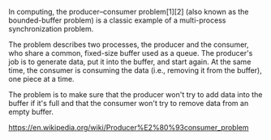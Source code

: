 In computing, the producer–consumer problem[1][2] (also known as the bounded-buffer problem) is a classic example of a multi-process synchronization problem. 

The problem describes two processes, the producer and the consumer, who share a common, fixed-size buffer used as a queue. The producer's job is to generate data, put it into the buffer, and start again. At the same time, the consumer is consuming the data (i.e., removing it from the buffer), one piece at a time. 

The problem is to make sure that the producer won't try to add data into the buffer if it's full and that the consumer won't try to remove data from an empty buffer.

https://en.wikipedia.org/wiki/Producer%E2%80%93consumer_problem
